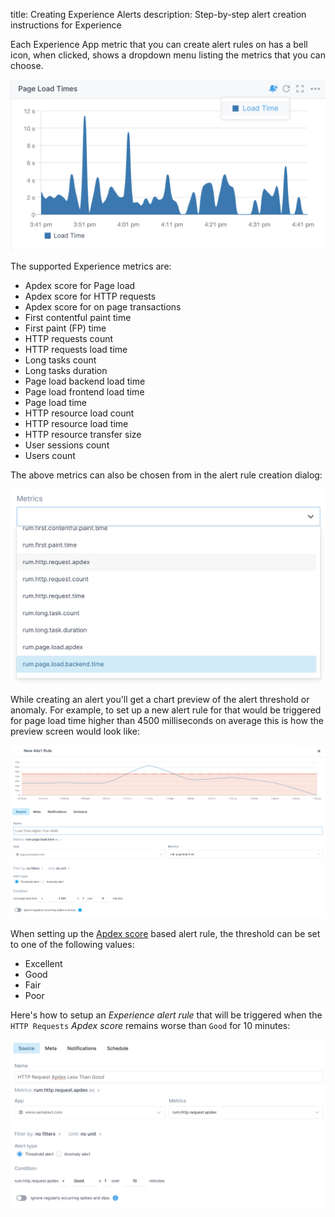 title: Creating Experience Alerts
description: Step-by-step alert creation instructions for Experience

Each Experience App metric that you can create alert rules on has a bell icon, when clicked, shows a dropdown menu listing the metrics that you can choose. 

![Bell Icon for Page Load](../images/alerts/experience_alert_bell.png)

The supported Experience metrics are:

- Apdex score for Page load
- Apdex score for HTTP requests  
- Apdex score for on page transactions
- First contentful paint time
- First paint (FP) time
- HTTP requests count
- HTTP requests load time
- Long tasks count
- Long tasks duration
- Page load backend load time
- Page load frontend load time
- Page load time
- HTTP resource load count
- HTTP resource load time
- HTTP resource transfer size
- User sessions count
- Users count

The above metrics can also be chosen from in the alert rule creation dialog:

![Experience Alert Metric](../images/alerts/experience_alert_metrics.png)

While creating an alert you'll get a chart preview of the alert threshold or anomaly. For example, to set up a new alert rule for that would be triggered for page load time higher than 4500 milliseconds on average this is how the preview screen would look like:

![Page Load Alert Preview](../images/alerts/experience_alert_preview.png)

When setting up the [Apdex score](../experience/configure-requirements.md) based alert rule, the threshold can be set to one of the following values:

* Excellent
* Good
* Fair
* Poor

Here's how to setup an *Experience* *alert rule* that will be triggered when the `HTTP Requests` *Apdex score* remains worse than `Good` for 10 minutes:

![image alt text](../images/alerts/experience_alert_apdex.png)
